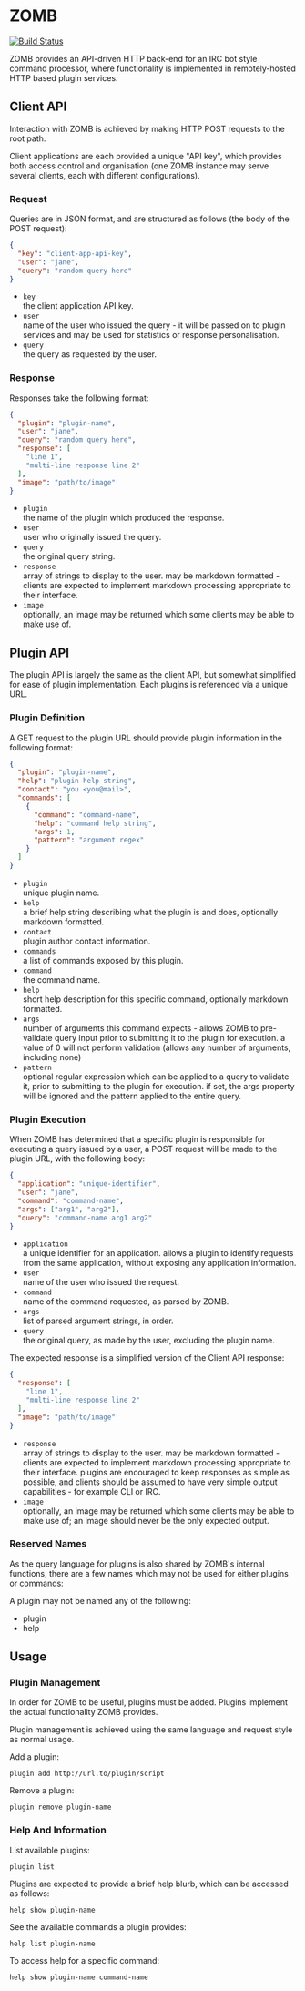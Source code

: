 # ZOMB 
[![Build Status](https://drone.io/github.com/shrimpza/zomb/status.png)](https://drone.io/github.com/shrimpza/zomb/latest)

ZOMB provides an API-driven HTTP back-end for an IRC bot style command
processor, where functionality is implemented in remotely-hosted HTTP based
plugin services.


## Client API

Interaction with ZOMB is achieved by making HTTP POST requests to the root
path.

Client applications are each provided a unique "API key", which provides both
access control and organisation (one ZOMB instance may serve several clients,
each with different configurations).


### Request

Queries are in JSON format, and are structured as follows (the body of the
POST request):

```json
{
  "key": "client-app-api-key",
  "user": "jane",
  "query": "random query here"
}
```

- `key`<br/>
  the client application API key.
- `user`<br/>
  name of the user who issued the query - it will be passed on to plugin
  services and may be used for statistics or response personalisation.
- `query`<br/>
  the query as requested by the user.


### Response

Responses take the following format:

```json
{
  "plugin": "plugin-name",
  "user": "jane",
  "query": "random query here",
  "response": [
    "line 1",
    "multi-line response line 2"
  ],
  "image": "path/to/image"
}
```

- `plugin`<br/>
  the name of the plugin which produced the response.
- `user`<br/>
  user who originally issued the query.
- `query`<br/>
  the original query string.
- `response`<br/>
  array of strings to display to the user. may be markdown formatted - clients
  are expected to implement markdown processing appropriate to their interface.
- `image`<br/>
  optionally, an image may be returned which some clients may be able to make
  use of.


## Plugin API

The plugin API is largely the same as the client API, but somewhat simplified
for ease of plugin implementation. Each plugins is referenced via a unique URL.


### Plugin Definition

A GET request to the plugin URL should provide plugin information in the
following format:

```json
{
  "plugin": "plugin-name",
  "help": "plugin help string",
  "contact": "you <you@mail>",
  "commands": [
    {
      "command": "command-name",
      "help": "command help string",
      "args": 1,
      "pattern": "argument regex"
    }
  ]
}
```

- `plugin`<br/>
  unique plugin name.
- `help`<br/>
  a brief help string describing what the plugin is and does, optionally
  markdown formatted.
- `contact`<br/>
  plugin author contact information.
- `commands`<br/>
  a list of commands exposed by this plugin.
 - `command`<br/>
   the command name.
 - `help`<br/>
   short help description for this specific command, optionally markdown
   formatted.
 - `args`<br/>
   number of arguments this command expects - allows ZOMB to pre-validate query
   input prior to submitting it to the plugin for execution. a value of 0 will
   not perform validation (allows any number of arguments, including none)
 - `pattern`<br/>
   optional regular expression which can be applied to a query to validate it,
   prior to submitting to the plugin for execution. if set, the args property
   will be ignored and the pattern applied to the entire query.


### Plugin Execution

When ZOMB has determined that a specific plugin is responsible for executing
a query issued by a user, a POST request will be made to the plugin URL, with
the following body:

```json
{
  "application": "unique-identifier",
  "user": "jane",
  "command": "command-name",
  "args": ["arg1", "arg2"],
  "query": "command-name arg1 arg2"
}
```

- `application`<br/>
  a unique identifier for an application. allows a plugin to identify requests
  from the same application, without exposing any application information.
- `user`<br/>
  name of the user who issued the request.
- `command`<br/>
  name of the command requested, as parsed by ZOMB.
- `args`<br/>
  list of parsed argument strings, in order.
- `query`<br/>
  the original query, as made by the user, excluding the plugin name.

The expected response is a simplified version of the Client API response:

```json
{
  "response": [
    "line 1",
    "multi-line response line 2"
  ],
  "image": "path/to/image"
}
```

- `response`<br/>
  array of strings to display to the user. may be markdown formatted - clients
  are expected to implement markdown processing appropriate to their interface.
  plugins are encouraged to keep responses as simple as possible, and clients
  should be assumed to have very simple output capabilities - for example CLI
  or IRC.
- `image`<br/>
  optionally, an image may be returned which some clients may be able to make
  use of; an image should never be the only expected output.


### Reserved Names

As the query language for plugins is also shared by ZOMB's internal functions,
there are a few names which may not be used for either plugins or commands:

A plugin may not be named any of the following:

- plugin
- help


## Usage

### Plugin Management

In order for ZOMB to be useful, plugins must be added. Plugins implement
the actual functionality ZOMB provides.

Plugin management is achieved using the same language and request style as
normal usage.

Add a plugin:

```plugin add http://url.to/plugin/script```

Remove a plugin:

```plugin remove plugin-name```

### Help And Information

List available plugins:

```plugin list```

Plugins are expected to provide a brief help blurb, which can be accessed as
follows:

```help show plugin-name```

See the available commands a plugin provides:

```help list plugin-name```

To access help for a specific command:

```help show plugin-name command-name```
